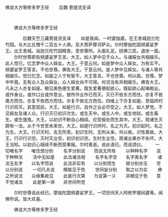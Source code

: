   佛说大方等修多罗王经
                        　　后魏 菩提流支译

                        
        　      


　　佛说大方等修多罗王经

　　　　后魏天竺三藏菩提流支译
　　如是我闻。一时婆伽婆。在王舍城迦兰陀竹园。与大比丘僧千二百五十人俱。及大菩萨摩诃萨众。尔时摩伽陀国频婆娑罗王。出王舍城。诣迦兰陀竹园精舍。至世尊所。头面礼足。绕佛三匝。退坐一面。
　　尔时世尊即告频婆娑罗王言。大王。如人梦中见于众人。与诸婇女共相娱乐。此人觉已。忆念梦中众人婇女。大王。于意云何。如是梦中众人婇女。为有实不。频婆娑罗王答言。不也世尊。佛告大王。于意云何。是人梦中见婇女。与诸人等共相娱乐。觉已忆念。如是之人宁有智不。大王答言。不也世尊。何以故。世尊。梦中毕竟。无有众人及众婇女。众人婇女尚不可得。何况当有共相娱乐。佛告大王。凡夫之人亦复如是。眼见美色便生爱著。既生爱著便起欲心。既起欲心起嗔痴业。或作身业。或作口业或作意业。彼所作业作已而灭。灭已不依东方而住。亦复不依南方而住。亦复不依西方而住。亦复不依北方而住。四维上下亦复如是。至临终时行识将灭。其意现前。大王。如是行识。自作之业必尽受之。大王。如人梦觉。不见婇女及诸人众。行识灭已初识次生。或生天中。或生人中。或生地狱。或生畜生。或生饿鬼。大王。以初识不断自心相续。应受报处而生其中。大王。观诸生灭颇有一法。从于今世至未来世。大王。如是行识终时。名之为灭。初识起时。名之为生。大王。行识灭时。去无所至。初识生时。无所从来。何以故。识性离故。大王。行识行识空。灭时灭业空。初识初识空。生时生业空。观诸业果亦不失坏。大王当知。以初识心相续不断而受果报。尔时善逝。说此语已。而说颂曰。
　　一切唯名字　　唯住想分别
　　名字分别说　　而说无所有
　　以种种名字　　说于种种法
　　法中无如是　　此法诸法相
　　名字名字空　　名字离名字
　　诸法无名字　　以名字而说
　　此法非实有　　以分别而生
　　彼分别亦无　　空以分别说
　　一切凡夫说　　眼能见于色
　　世间妄分别　　取之以为实
　　佛之所说法　　众缘集故见
　　此是行次第　　为说第一义
　　非眼见于色　　意不觉诸法
　　此是第一谛　　非世间所觉

　　尔时世尊说此经已。摩伽陀国频婆娑罗王。一切世间天人阿修罗揵闼婆等。闻佛所说。皆大欢喜。

　　佛说大方等修多罗王经


